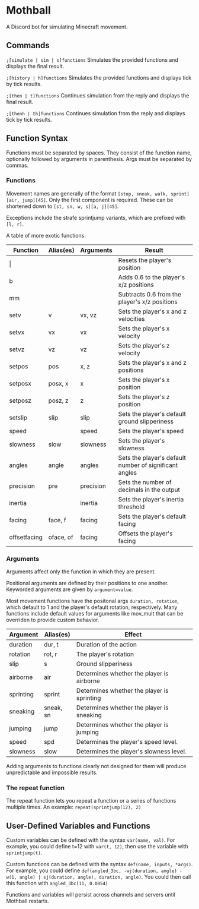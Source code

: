 # Mothball
A Discord bot for simulating Minecraft movement.

## Commands
`;[simulate | sim | s]`​`functions` Simulates the provided functions and displays the final result.

`;[history | h]`​`functions` Simulates the provided functions and displays tick by tick results.

`;[then | t]`​`functions` Continues simulation from the reply and displays the final result.

`;[thenh | th]`​`functions` Continues simulation from the reply and displays tick by tick results.

## Function Syntax
Functions must be separated by spaces. They consist of the function name, optionally followed by arguments in parenthesis. Args must be separated by commas.

### Functions
Movement names are generally of the format `[stop, sneak, walk, sprint]`​`[air, jump]`​`[45]`. Only the first component is required.
These can be shortened down to `[st, sn, w, s]`​`[a, j]`​`[45]`.

Exceptions include the strafe sprintjump variants, which are prefixed with `[l, r]`.

A table of more exotic functions:

| Function     | Alias(es) | Arguments | Result                                                 |
|--------------|-----------|-----------|--------------------------------------------------------|
| \|           |           |           | Resets the player's position                           |
| b            |           |           | Adds 0.6 to the player's x/z positions                 |
| mm           |           |           | Subtracts 0.6 from the player's x/z positions          |
| setv         | v         | vx, vz    | Sets the player's x and z velocities                   |
| setvx        | vx        | vx        | Sets the player's x velocity                           |
| setvz        | vz        | vz        | Sets the player's z velocity                           |
| setpos       | pos       | x, z      | Sets the player's x and z positions                    |
| setposx      | posx, x   | x         | Sets the player's x position                           |
| setposz      | posz, z   | z         | Sets the player's z position                           |
| setslip      | slip      | slip      | Sets the player's default ground slipperiness          |
| speed        |           | speed     | Sets the player's speed                                |
| slowness     | slow      | slowness  | Sets the player's slowness                             |
| angles       | angle     | angles    | Sets the player's default number of significant angles |
| precision    | pre       | precision | Sets the number of decimals in the output              |
| inertia      |           | inertia   | Sets the player's inertia threshold                    |
| facing       | face, f   | facing    | Sets the player's default facing                       |
| offsetfacing | oface, of | facing    | Offsets the player's facing                            |

### Arguments
Arguments affect only the function in which they are present.

Positional arguments are defined by their positions to one another. Keyworded arguments are given by `argument`​`=`​`value`.

Most movement functions have the positonal args `duration, rotation`, which default to 1 and the player's default rotation, respectively. Many functions include default values for arguments like mov_mult that can be overriden to provide custom behavior.

| Argument  | Alias(es) | Effect                                     |
|-----------|-----------|--------------------------------------------|
| duration  | dur, t    | Duration of the action                     |
| rotation  | rot, r    | The player's rotation                      |
| slip      | s         | Ground slipperiness                        |
| airborne  | air       | Determines whether the player is airborne  |
| sprinting | sprint    | Determines whether the player is sprinting |
| sneaking  | sneak, sn | Determines whether the player is sneaking  |
| jumping   | jump      | Determines whether the player is jumping   |
| speed     | spd       | Determines the player's speed level.       |
| slowness  | slow      | Determines the player's slowness level.    |

Adding arguments to functions clearly not designed for them will produce unpredictable and impossible results.

### The repeat function
The repeat function lets you repeat a function or a series of functions multiple times. An example: `repeat(sprintjump(12), 2)`

## User-Defined Variables and Functions

Custom variables can be defined with the syntax `var(name, val)`. For example, you could define t=12 with `var(t, 12)`, then use the variable with `sprintjump(t)`.

Custom functions can be defined with the syntax `def(name, inputs, *args)`. For example, you could define `def(angled_3bc, -wj(duration, angle) -w(1, angle) | sj(duration, angle), duration, angle)`. You could then call this function with `angled_3bc(11, 0.0054)`

Functions and variables will persist across channels and servers until Mothball restarts.
